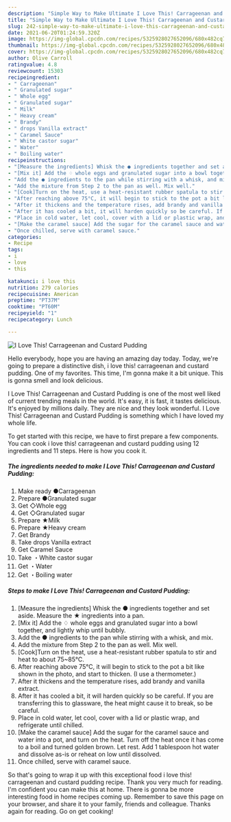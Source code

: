 ```yaml
---
description: "Simple Way to Make Ultimate I Love This! Carrageenan and Custard Pudding"
title: "Simple Way to Make Ultimate I Love This! Carrageenan and Custard Pudding"
slug: 242-simple-way-to-make-ultimate-i-love-this-carrageenan-and-custard-pudding
date: 2021-06-20T01:24:59.320Z
image: https://img-global.cpcdn.com/recipes/5325928027652096/680x482cq70/i-love-this-carrageenan-and-custard-pudding-recipe-main-photo.jpg
thumbnail: https://img-global.cpcdn.com/recipes/5325928027652096/680x482cq70/i-love-this-carrageenan-and-custard-pudding-recipe-main-photo.jpg
cover: https://img-global.cpcdn.com/recipes/5325928027652096/680x482cq70/i-love-this-carrageenan-and-custard-pudding-recipe-main-photo.jpg
author: Olive Carroll
ratingvalue: 4.8
reviewcount: 15303
recipeingredient:
- " Carrageenan"
- " Granulated sugar"
- " Whole egg"
- " Granulated sugar"
- " Milk"
- " Heavy cream"
- " Brandy"
- " drops Vanilla extract"
- " Caramel Sauce"
- " White castor sugar"
- " Water"
- " Boiling water"
recipeinstructions:
- "[Measure the ingredients] Whisk the ● ingredients together and set aside. Measure the ★ ingredients into a pan."
- "[Mix it] Add the ♢ whole eggs and granulated sugar into a bowl together, and lightly whip until bubbly."
- "Add the ● ingredients to the pan while stirring with a whisk, and mix."
- "Add the mixture from Step 2 to the pan as well. Mix well."
- "[Cook]Turn on the heat, use a heat-resistant rubber spatula to stir and heat to about 75~85°C."
- "After reaching above 75°C, it will begin to stick to the pot a bit like shown in the photo, and start to thicken. (I use a thermometer.)"
- "After it thickens and the temperature rises, add brandy and vanilla extract."
- "After it has cooled a bit, it will harden quickly so be careful. If you are transferring this to glassware, the heat might cause it to break, so be careful."
- "Place in cold water, let cool, cover with a lid or plastic wrap, and refrigerate until chilled."
- "[Make the caramel sauce] Add the sugar for the caramel sauce and water into a pot, and turn on the heat. Turn off the heat once it has come to a boil and turned golden brown. Let rest. Add 1 tablespoon hot water and dissolve as-is or reheat on low until dissolved."
- "Once chilled, serve with caramel sauce."
categories:
- Recipe
tags:
- i
- love
- this

katakunci: i love this 
nutrition: 279 calories
recipecuisine: American
preptime: "PT37M"
cooktime: "PT60M"
recipeyield: "1"
recipecategory: Lunch

---
```



![I Love This! Carrageenan and Custard Pudding](https://img-global.cpcdn.com/recipes/5325928027652096/680x482cq70/i-love-this-carrageenan-and-custard-pudding-recipe-main-photo.jpg)

Hello everybody, hope you are having an amazing day today. Today, we're going to prepare a distinctive dish, i love this! carrageenan and custard pudding. One of my favorites. This time, I'm gonna make it a bit unique. This is gonna smell and look delicious.



I Love This! Carrageenan and Custard Pudding is one of the most well liked of current trending meals in the world. It's easy, it is fast, it tastes delicious. It's enjoyed by millions daily. They are nice and they look wonderful. I Love This! Carrageenan and Custard Pudding is something which I have loved my whole life.


To get started with this recipe, we have to first prepare a few components. You can cook i love this! carrageenan and custard pudding using 12 ingredients and 11 steps. Here is how you cook it.

<!--inarticleads1-->

##### The ingredients needed to make I Love This! Carrageenan and Custard Pudding:

1. Make ready  ●Carrageenan
1. Prepare  ●Granulated sugar
1. Get  ◇Whole egg
1. Get  ◇Granulated sugar
1. Prepare  ★Milk
1. Prepare  ★Heavy cream
1. Get  Brandy
1. Take  drops Vanilla extract
1. Get  Caramel Sauce
1. Take  ・White castor sugar
1. Get  ・Water
1. Get  ・Boiling water




<!--inarticleads2-->

##### Steps to make I Love This! Carrageenan and Custard Pudding:

1. [Measure the ingredients] Whisk the ● ingredients together and set aside. Measure the ★ ingredients into a pan.
1. [Mix it] Add the ♢ whole eggs and granulated sugar into a bowl together, and lightly whip until bubbly.
1. Add the ● ingredients to the pan while stirring with a whisk, and mix.
1. Add the mixture from Step 2 to the pan as well. Mix well.
1. [Cook]Turn on the heat, use a heat-resistant rubber spatula to stir and heat to about 75~85°C.
1. After reaching above 75°C, it will begin to stick to the pot a bit like shown in the photo, and start to thicken. (I use a thermometer.)
1. After it thickens and the temperature rises, add brandy and vanilla extract.
1. After it has cooled a bit, it will harden quickly so be careful. If you are transferring this to glassware, the heat might cause it to break, so be careful.
1. Place in cold water, let cool, cover with a lid or plastic wrap, and refrigerate until chilled.
1. [Make the caramel sauce] Add the sugar for the caramel sauce and water into a pot, and turn on the heat. Turn off the heat once it has come to a boil and turned golden brown. Let rest. Add 1 tablespoon hot water and dissolve as-is or reheat on low until dissolved.
1. Once chilled, serve with caramel sauce.




So that's going to wrap it up with this exceptional food i love this! carrageenan and custard pudding recipe. Thank you very much for reading. I'm confident you can make this at home. There is gonna be more interesting food in home recipes coming up. Remember to save this page on your browser, and share it to your family, friends and colleague. Thanks again for reading. Go on get cooking!
